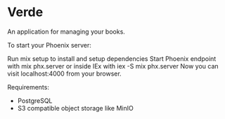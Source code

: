 # Verde

An application for managing your books.

To start your Phoenix server:

Run mix setup to install and setup dependencies
Start Phoenix endpoint with mix phx.server or inside IEx with iex -S mix phx.server
Now you can visit localhost:4000 from your browser.

Requirements:
- PostgreSQL
- S3 compatible object storage like MinIO